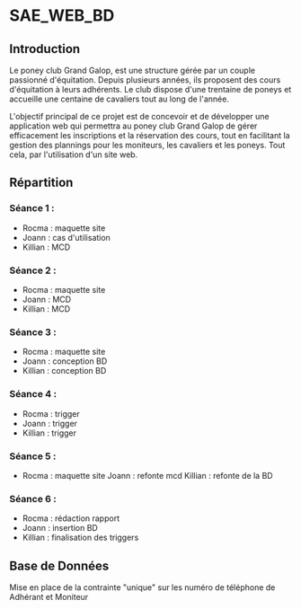 # SAE_WEB_BD

## Introduction
Le poney club Grand Galop, est une structure gérée par un couple passionné d'équitation. Depuis plusieurs années, ils proposent des cours d'équitation à leurs adhérents. Le club dispose d'une trentaine de poneys et accueille une centaine de cavaliers tout au long de l'année.

L'objectif principal de ce projet est de concevoir et de développer une application web qui permettra au poney club Grand Galop de gérer efficacement les inscriptions et la réservation des cours, tout en facilitant la gestion des plannings pour les moniteurs, les cavaliers et les poneys. Tout cela, par l'utilisation d'un site web.


## Répartition
### Séance 1 :
- Rocma : maquette site  
- Joann : cas d'utilisation  
- Killian : MCD  

### Séance 2 :
- Rocma : maquette site
- Joann : MCD
- Killian : MCD

### Séance 3 :
- Rocma : maquette site
- Joann : conception BD
- Killian : conception BD

### Séance 4 :
- Rocma : trigger
- Joann : trigger
- Killian : trigger

### Séance 5 :
- Rocma : maquette site
Joann : refonte mcd
Killian : refonte de la BD

### Séance 6 :
- Rocma : rédaction rapport
- Joann : insertion BD
- Killian : finalisation des triggers


## Base de Données
Mise en place de la contrainte "unique" sur les numéro de téléphone de Adhérant et Moniteur
